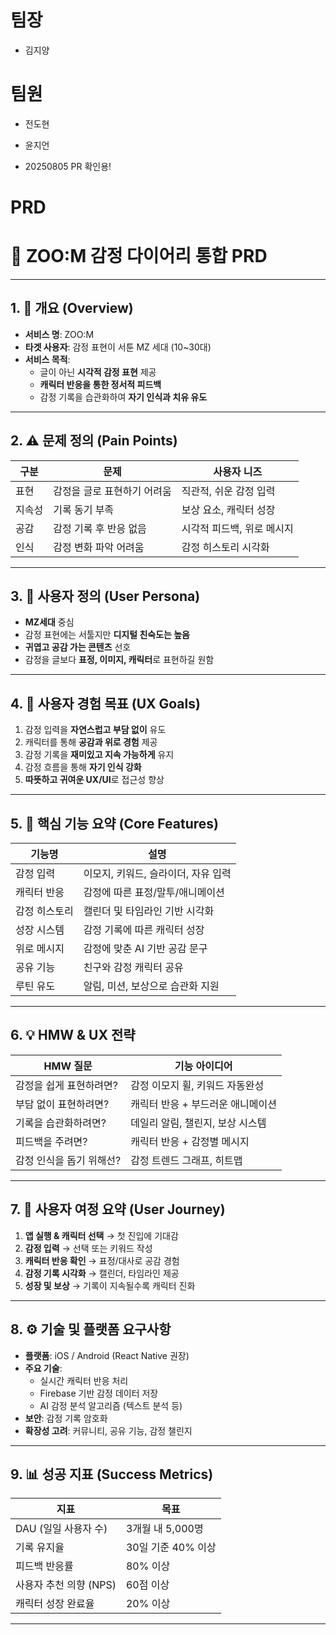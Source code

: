 # 팀장

- 김지양

# 팀원

- 전도현
- 윤지언

- 20250805 PR 확인용!

# PRD

# 🐾 ZOO:M 감정 다이어리 통합 PRD

---

## 1. 📘 개요 (Overview)

- **서비스 명**: ZOO:M
- **타겟 사용자**: 감정 표현이 서툰 MZ 세대 (10~30대)
- **서비스 목적**:
  - 글이 아닌 **시각적 감정 표현** 제공
  - **캐릭터 반응을 통한 정서적 피드백**
  - 감정 기록을 습관화하여 **자기 인식과 치유 유도**

---

## 2. ⚠ 문제 정의 (Pain Points)

| 구분   | 문제                        | 사용자 니즈                |
| ------ | --------------------------- | -------------------------- |
| 표현   | 감정을 글로 표현하기 어려움 | 직관적, 쉬운 감정 입력     |
| 지속성 | 기록 동기 부족              | 보상 요소, 캐릭터 성장     |
| 공감   | 감정 기록 후 반응 없음      | 시각적 피드백, 위로 메시지 |
| 인식   | 감정 변화 파악 어려움       | 감정 히스토리 시각화       |

---

## 3. 👤 사용자 정의 (User Persona)

- **MZ세대** 중심
- 감정 표현에는 서툴지만 **디지털 친숙도는 높음**
- **귀엽고 공감 가는 콘텐츠** 선호
- 감정을 글보다 **표정, 이미지, 캐릭터**로 표현하길 원함

---

## 4. 🎯 사용자 경험 목표 (UX Goals)

1. 감정 입력을 **자연스럽고 부담 없이** 유도
2. 캐릭터를 통해 **공감과 위로 경험** 제공
3. 감정 기록을 **재미있고 지속 가능하게** 유지
4. 감정 흐름을 통해 **자기 인식 강화**
5. **따뜻하고 귀여운 UX/UI**로 접근성 향상

---

## 5. 🧩 핵심 기능 요약 (Core Features)

| 기능명        | 설명                                |
| ------------- | ----------------------------------- |
| 감정 입력     | 이모지, 키워드, 슬라이더, 자유 입력 |
| 캐릭터 반응   | 감정에 따른 표정/말투/애니메이션    |
| 감정 히스토리 | 캘린더 및 타임라인 기반 시각화      |
| 성장 시스템   | 감정 기록에 따른 캐릭터 성장        |
| 위로 메시지   | 감정에 맞춘 AI 기반 공감 문구       |
| 공유 기능     | 친구와 감정 캐릭터 공유             |
| 루틴 유도     | 알림, 미션, 보상으로 습관화 지원    |

---

## 6. 💡 HMW & UX 전략

| HMW 질문                 | 기능 아이디어                     |
| ------------------------ | --------------------------------- |
| 감정을 쉽게 표현하려면?  | 감정 이모지 휠, 키워드 자동완성   |
| 부담 없이 표현하려면?    | 캐릭터 반응 + 부드러운 애니메이션 |
| 기록을 습관화하려면?     | 데일리 알림, 챌린지, 보상 시스템  |
| 피드백을 주려면?         | 캐릭터 반응 + 감정별 메시지       |
| 감정 인식을 돕기 위해선? | 감정 트렌드 그래프, 히트맵        |

---

## 7. 🚶 사용자 여정 요약 (User Journey)

1. **앱 실행 & 캐릭터 선택** → 첫 진입에 기대감
2. **감정 입력** → 선택 또는 키워드 작성
3. **캐릭터 반응 확인** → 표정/대사로 공감 경험
4. **감정 기록 시각화** → 캘린더, 타임라인 제공
5. **성장 및 보상** → 기록이 지속될수록 캐릭터 진화

---

## 8. ⚙ 기술 및 플랫폼 요구사항

- **플랫폼**: iOS / Android (React Native 권장)
- **주요 기술**:
  - 실시간 캐릭터 반응 처리
  - Firebase 기반 감정 데이터 저장
  - AI 감정 분석 알고리즘 (텍스트 분석 등)
- **보안**: 감정 기록 암호화
- **확장성 고려**: 커뮤니티, 공유 기능, 감정 챌린지

---

## 9. 📊 성공 지표 (Success Metrics)

| 지표                   | 목표               |
| ---------------------- | ------------------ |
| DAU (일일 사용자 수)   | 3개월 내 5,000명   |
| 기록 유지율            | 30일 기준 40% 이상 |
| 피드백 반응률          | 80% 이상           |
| 사용자 추천 의향 (NPS) | 60점 이상          |
| 캐릭터 성장 완료율     | 20% 이상           |

---

